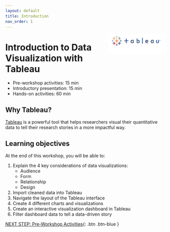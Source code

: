 ```yaml
---
layout: default
title: Introduction 
nav_order: 1
---
```

<img src="images\logo.png" alt="tableau logo" style="float:right;width:180px;"> 

# Introduction to Data Visualization with Tableau

- Pre-workshop activities: 15 min 
- Introductory presentation: 15 min
- Hands-on activities: 60 min

## Why Tableau?

[Tableau](https://www.tableau.com/) is a powerful tool that helps researchers visual their quantitative data to tell their research stories in a more impactful way.

## Learning objectives

At the end of this workshop, you will be able to:

1.  Explain the 4 key considerations of data visualizations:
    - Audience
    - Form
    - Relationship
    - Design
2.  Import cleaned data into Tableau
3.  Navigate the layout of the Tableau interface
4.  Create 4 different charts and visualizations
5.  Create an interactive visualization dashboard in Tableau
6.  Filter dashboard data to tell a data-driven story
 
[NEXT STEP: Pre-Workshop Activities](pre-workshop.html){: .btn .btn-blue }
